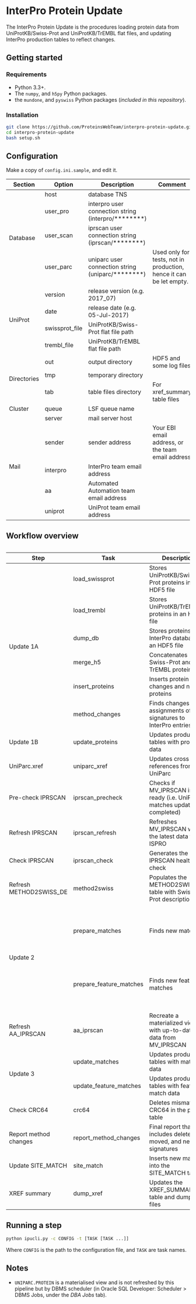 # InterPro Protein Update

The InterPro Protein Update is the procedures loading protein data from UniProtKB/Swiss-Prot and UniProtKB/TrEMBL flat files, and updating InterPro production tables to reflect changes.

## Getting started

### Requirements

* Python 3.3+.
* The `numpy`, and `h5py` Python packages.
* the `mundone`, and `pyswiss` Python packages (*included in this repository*).

### Installation

```bash
git clone https://github.com/ProteinsWebTeam/interpro-protein-update.git
cd interpro-protein-update
bash setup.sh
```

## Configuration

Make a copy of `config.ini.sample`, and edit it.

<table>
    <thead>
        <tr>
            <th>Section</th>
            <th>Option</th>
            <th>Description</th>
            <th>Comment</th>
        </tr>
    </thead>
    <tbody>
        <tr>
            <td rowspan=4>Database</td>
            <td>host</td>
            <td>database TNS</td>
            <td></td>
        </tr>
        <tr>
            <td>user_pro</td>
            <td>interpro user connection string (interpro/********)</td>
            <td></td>
        </tr>
        <tr>
            <td>user_scan</td>
            <td>iprscan user connection string (iprscan/********)</td>
            <td></td>
        </tr>
        <tr>
            <td>user_parc</td>
            <td>uniparc user connection string (uniparc/********)</td>
            <td>Used only for tests, not in production, hence it can be let empty.</td>
        </tr>
        <tr>
            <td rowspan=4>UniProt</td>
            <td>version</td>
            <td>release version (e.g. 2017_07)</td>
            <td></td>
        </tr>
        <tr>
            <td>date</td>
            <td>release date (e.g. 05-Jul-2017)</td>
            <td></td>
        </tr>
        <tr>
            <td>swissprot_file</td>
            <td>UniProtKB/Swiss-Prot flat file path</td>
            <td></td>
        </tr>
        <tr>
            <td>trembl_file</td>
            <td>UniProtKB/TrEMBL flat file path</td>
            <td></td>
        </tr>
        <tr>
            <td rowspan=3>Directories</td>
            <td>out</td>
            <td>output directory</td>
            <td>HDF5 and some log files</td>
        </tr>
        <tr>
            <td>tmp</td>
            <td>temporary directory</td>
            <td></td>
        </tr>
        <tr>
            <td>tab</td>
            <td>table files directory</td>
            <td>For xref_summary table files</td>
        </tr>
        <tr>
            <td>Cluster</td>
            <td>queue</td>
            <td>LSF queue name</td>
            <td></td>
        </tr>
        <tr>
            <td rowspan=5>Mail</td>
            <td>server</td>
            <td>mail server host</td>
            <td></td>
        </tr>
        <tr>
            <td>sender</td>
            <td>sender address</td>
            <td>Your EBI email address, or the team email address</td>
        </tr>
        <tr>
            <td>interpro</td>
            <td>InterPro team email address</td>
            <td></td>
        </tr>
        <tr>
            <td>aa</td>
            <td>Automated Automation team email address</td>
            <td></td>
        </tr>
        <tr>
            <td>uniprot</td>
            <td>UniProt team email address</td>
            <td></td>
        </tr>        
    </tbody>
<table>


## Workflow overview

<table>
    <thead>
        <tr>
            <th>Step</th>
            <th>Task</th>
            <th>Description</th>
            <th>Comment</th>
        </tr>
    </thead>
    <tbody>
        <tr>
            <td rowspan=6>Update 1A</td>
            <td>load_swissprot</td>
            <td>Stores UniProtKB/Swiss-Prot proteins in an HDF5 file</td>
            <td></td>
        </tr>
        <tr>
            <td>load_trembl</td>
            <td>Stores UniProtKB/TrEMBL proteins in an HDF5 file</td>
            <td></td>
        </tr>
        <tr>
            <td>dump_db</td>
            <td>Stores proteins in the InterPro database in an HDF5 file</td>
            <td></td>
        </tr>
        <tr>
            <td>merge_h5</td>
            <td>Concatenates Swiss-Prot and TrEMBL proteins</td>
            <td></td>
        </tr>
        <tr>
            <td>insert_proteins</td>
            <td>Inserts protein changes and new proteins</td>
            <td></td>
        </tr>
        <tr>
            <td>method_changes</td>
            <td>Finds changes to assignments of signatures to InterPro entries</td>
            <td></td>
        </tr>
        <tr>
            <td>Update 1B</td>
            <td>update_proteins</td>
            <td>Updates production tables with protein data</td>
            <td></td>
        </tr>
        <tr>
            <td>UniParc.xref</td>
            <td>uniparc_xref</td>
            <td>Updates cross-references from UniParc</td>
            <td></td>
        </tr>
        <tr>
            <td>Pre-check IPRSCAN</td>
            <td>iprscan_precheck</td>
            <td>Checks if MV_IPRSCAN is ready (i.e. UniParc matches update completed)</td>
            <td rowspan=2>Skipped, unless explicitly called</td>
        </tr>
        <tr>
            <td>Refresh IPRSCAN</td>
            <td>iprscan_refresh</td>
            <td>Refreshes MV_IPRSCAN with the latest data from ISPRO</td>
        </tr>
        <tr>
            <td>Check IPRSCAN</td>
            <td>iprscan_check</td>
            <td>Generates the IPRSCAN health check</td>
            <td></td>
        </tr>
        <tr>
            <td>Refresh METHOD2SWISS_DE</td>
            <td>method2swiss</td>
            <td>Populates the METHOD2SWISS_DE table with Swiss-Prot descriptions</td>
            <td>Required by Happy Helper</td>
        </tr>
        <tr>
            <td rowspan=2>Update 2</td>
            <td>prepare_matches</td>
            <td>Finds new matches</td>
            <td>A pre-production report is generated, and must be checked</td>
        </tr>
        <tr>
            <td>prepare_feature_matches</td>
            <td>Finds new feature matches</td>
            <td>A pre-production report is generated, and must be checked</td>
        </tr>
        <tr>
            <td>Refresh AA_IPRSCAN</td>
            <td>aa_iprscan</td>
            <td>Recreate a materialized view with up-to-date data from MV_IPRSCAN</td>
            <td></td>
        </tr>
        <tr>
            <td rowspan=2>Update 3</td>
            <td>update_matches</td>
            <td>Updates production tables with match data</td>
            <td></td>
        </tr>
        <tr>
            <td>update_feature_matches</td>
            <td>Updates production tables with feature match data</td>
            <td></td>
        </tr>
        <tr>
            <td>Check CRC64</td>
            <td>crc64</td>
            <td>Deletes mismatched CRC64 in the protein table</td>
            <td></td>
        </tr>
        <tr>
            <td>Report method changes</td>
            <td>report_method_changes</td>
            <td>Final report that includes deleted, moved, and new signatures</td>
            <td></td>
        </tr>
        <tr>
            <td>Update SITE_MATCH</td>
            <td>site_match</td>
            <td>Inserts new matches into the SITE_MATCH table</td>
            <td></td>
        </tr>
        <tr>
            <td>XREF summary</td>
            <td>dump_xref</td>
            <td>Updates the XREF_SUMMARY table and dumps tab files</td>
            <td></td>
        </tr>
    </tbody>
</table>

## Running a step

```bash
python ipucli.py -c CONFIG -t [TASK [TASK ...]]
```

Where `CONFIG` is the path to the configuration file, and `TASK` are task names.

## Notes

* `UNIPARC.PROTEIN` is a materialised view and is not refreshed by this pipeline but by DBMS scheduler (in Oracle SQL Developer: Scheduler > DBMS Jobs, under the *DBA Jobs* tab).
